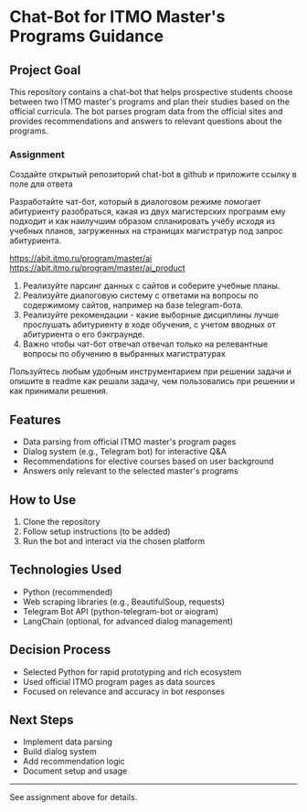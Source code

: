 # Chat-Bot for ITMO Master's Programs Guidance

## Project Goal

This repository contains a chat-bot that helps prospective students choose between two ITMO master's programs and plan their studies based on the official curricula. The bot parses program data from the official sites and provides recommendations and answers to relevant questions about the programs.

### Assignment

Создайте открытый репозиторий chat-bot в github и приложите ссылку в поле для ответа

Разработайте чат-бот, который в диалоговом режиме помогает абитуриенту разобраться, какая из двух магистерских программ ему подходит и как наилучшим образом спланировать учёбу исходя из учебных планов, загруженных на страницах магистратур под запрос абитуриента.

<https://abit.itmo.ru/program/master/ai>
<https://abit.itmo.ru/program/master/ai_product>

1. Реализуйте парсинг данных с сайтов и соберите учебные планы.
2. Реализуйте диалоговую систему с ответами на вопросы по содержимому сайтов, например на базе telegram-бота.
3. Реализуйте рекомендации - какие выборные дисциплины лучше прослушать абитуриенту в ходе обучения, с учетом вводных от абитуриента о его бэкграунде.
4. Важно чтобы чат-бот отвечал отвечал только на релевантные вопросы по обучению в выбранных магистратурах

Пользуйтесь любым удобным инструментарием при решении задачи и опишите в readme как решали задачу, чем пользовались при решении и как принимали решения.

## Features

- Data parsing from official ITMO master's program pages
- Dialog system (e.g., Telegram bot) for interactive Q&A
- Recommendations for elective courses based on user background
- Answers only relevant to the selected master's programs

## How to Use

1. Clone the repository
2. Follow setup instructions (to be added)
3. Run the bot and interact via the chosen platform

## Technologies Used

- Python (recommended)
- Web scraping libraries (e.g., BeautifulSoup, requests)
- Telegram Bot API (python-telegram-bot or aiogram)
- LangChain (optional, for advanced dialog management)

## Decision Process

- Selected Python for rapid prototyping and rich ecosystem
- Used official ITMO program pages as data sources
- Focused on relevance and accuracy in bot responses

## Next Steps

- Implement data parsing
- Build dialog system
- Add recommendation logic
- Document setup and usage

---

See assignment above for details.
